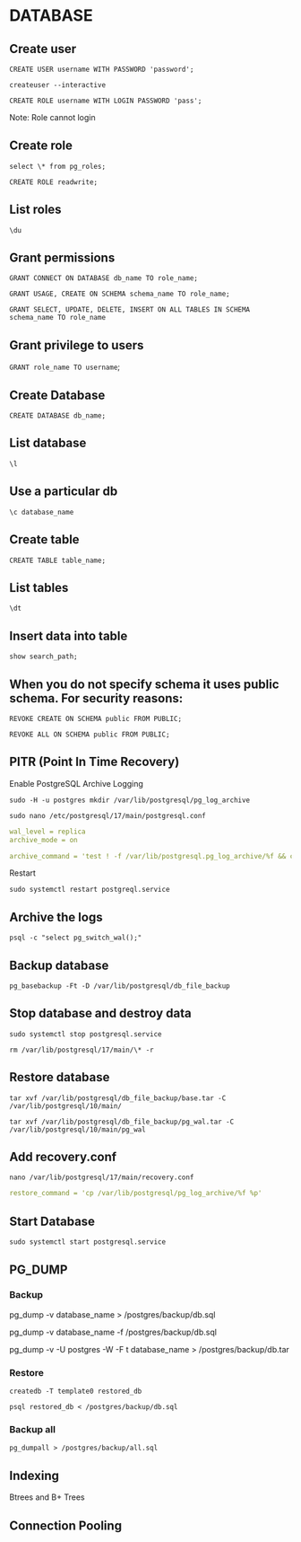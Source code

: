 # DATABASE

## Create user

`CREATE USER username WITH PASSWORD 'password';`

`createuser --interactive`

`CREATE ROLE username WITH LOGIN PASSWORD 'pass';`

Note: Role cannot login

## Create role

`select \* from pg_roles;`

`CREATE ROLE readwrite;`

## List roles

`\du`

## Grant permissions

`GRANT CONNECT ON DATABASE db_name TO role_name;`

`GRANT USAGE, CREATE ON SCHEMA schema_name TO role_name;`

`GRANT SELECT, UPDATE, DELETE, INSERT ON ALL TABLES IN SCHEMA schema_name TO role_name`

## Grant privilege to users

`GRANT role_name TO username`;

## Create Database

`CREATE DATABASE db_name;`

## List database

`\l`

## Use a particular db

`\c database_name`

## Create table

`CREATE TABLE table_name;`

## List tables

`\dt`

## Insert data into table

`show search_path;`

## When you do not specify schema it uses public schema. For security reasons:

`REVOKE CREATE ON SCHEMA public FROM PUBLIC;`

`REVOKE ALL ON SCHEMA public FROM PUBLIC;`

## PITR (Point In Time Recovery)

Enable PostgreSQL Archive Logging

`sudo -H -u postgres mkdir /var/lib/postgresql/pg_log_archive`

`sudo nano /etc/postgresql/17/main/postgresql.conf`

```yaml
wal_level = replica
archive_mode = on

archive_command = 'test ! -f /var/lib/postgresql.pg_log_archive/%f && cp %p /var/lib/postgresql/pg_log_archive/%f'
```

Restart

`sudo systemctl restart postgreql.service`

## Archive the logs

`psql -c "select pg_switch_wal();"`

## Backup database

`pg_basebackup -Ft -D /var/lib/postgresql/db_file_backup`

## Stop database and destroy data

`sudo systemctl stop postgresql.service`

`rm /var/lib/postgresql/17/main/\* -r`

## Restore database

`tar xvf /var/lib/postgresql/db_file_backup/base.tar -C /var/lib/postgresql/10/main/`

`tar xvf /var/lib/postgresql/db_file_backup/pg_wal.tar -C /var/lib/postgresql/10/main/pg_wal`

## Add recovery.conf

`nano /var/lib/postgresql/17/main/recovery.conf`

```yaml
restore_command = 'cp /var/lib/postgresql/pg_log_archive/%f %p'
```

## Start Database

`sudo systemctl start postgresql.service`

## PG_DUMP

### Backup

pg_dump -v database_name > /postgres/backup/db.sql

pg_dump -v database_name -f /postgres/backup/db.sql

pg_dump -v -U postgres -W -F t database_name > /postgres/backup/db.tar

### Restore

`createdb -T template0 restored_db`

`psql restored_db < /postgres/backup/db.sql`

### Backup all

`pg_dumpall > /postgres/backup/all.sql`

## Indexing

Btrees and B+ Trees

## Connection Pooling
